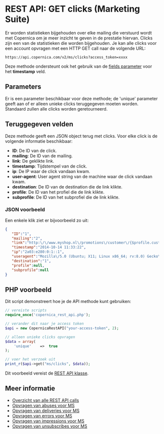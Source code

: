 # REST API: GET clicks (Marketing Suite)

Er worden statistieken bijgehouden over elke mailing die verstuurd wordt met 
Copernica om je meer inzicht te geven in de prestatie hiervan. Clicks zijn 
een van de statistieken die worden bijgehouden. 
Je kan alle clicks voor een account opvragen met een HTTP GET call naar de volgende URL:

`https://api.copernica.com/v2/ms/clicks?access_token=xxxx`

Deze methode ondersteunt ook het gebruik van de [fields parameter](./rest-fields-parameter) 
voor het **timestamp** veld.

## Parameters

Er is een parameter beschikbaar voor deze methode; de 'unique' parameter 
geeft aan of er alleen unieke clicks teruggegeven moeten worden. Standaard 
zullen alle clicks worden geretourneerd.

## Teruggegeven velden

Deze methode geeft een JSON object terug met clicks. Voor elke click 
is de volgende informatie beschikbaar:

* **ID**: De ID van de click.  
* **mailing**: De ID van de mailing.
* **link**: De geklikte link.
* **timestamp**: Tijdstempel van de click.
* **ip**: De IP waar de click vandaan kwam.
* **user-agent**: User agent string van de machine waar de click vandaan kwam.
* **destination**: De ID van de destination die de link klikte.
* **profile**: De ID van het profiel die de link klikte.
* **subprofile**: De ID van het subprofiel die de link klikte.

### JSON voorbeeld

Een enkele klik ziet er bijvoorbeeld zo uit:

```json
{  
   "ID":"1",
   "mailing":"2",
   "link":"http:\/\/www.myshop.nl\/promotions\/customer\/{$profile.customerid}",
   "timestamp":"2014-10-14 11:33:22",
   "ip":"2a03:e280:0:1::1",
   "useragent":"Mozilla\/5.0 (Ubuntu; X11; Linux x86_64; rv:8.0) Gecko\/20100101 Firefox\/8.0",
   "destination":"1",
   "profile":null,
   "subprofile":null
}
```

## PHP voorbeeld

Dit script demonstreert hoe je de API methode kunt gebruiken:

```php
// vereiste scripts
require_once('copernica_rest_api.php');

// verander dit naar je access token 
$api = new CopernicaRestAPI("your-access-token", 2);

// alleen unieke clicks opvragen
$data = array(
    'unique'    =>  true
);

// voer het verzoek uit
print_r($api->get("ms/clicks", $data));
```

Dit voorbeeld vereist de [REST API klasse](./rest-php).

## Meer informatie

* [Overzicht van alle REST API calls](./rest-api)
* [Opvragen van abuses voor MS](./rest-get-ms-abuses)
* [Opvragen van deliveries voor MS](./rest-get-ms-deliveries)
* [Opvragen van errors voor MS](./rest-get-ms-errors)
* [Opvragen van impressions voor MS](./rest-get-ms-impressions)
* [Opvragen van unsubscribes voor MS](./-rest-get-ms-unsubscribes)
